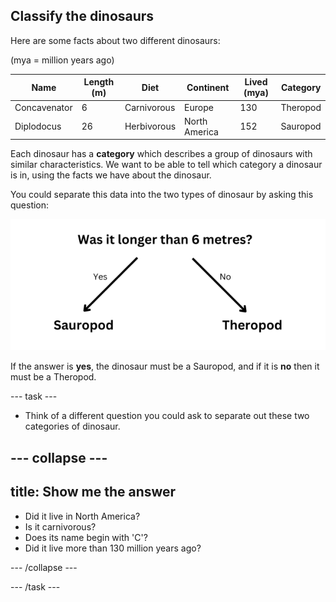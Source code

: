 ## Classify the dinosaurs

Here are some facts about two different dinosaurs:

(mya = million years ago)

| Name         | Length (m)  | Diet        | Continent      | Lived (mya)  | Category  |
|--------------|-------------|-------------|----------------|--------------|-----------|
| Concavenator | 6           | Carnivorous | Europe         | 130          | Theropod  |
| Diplodocus   | 26          | Herbivorous | North America  | 152          | Sauropod  |


Each dinosaur has a **category** which describes a group of dinosaurs with similar characteristics. We want to be able to tell which category a dinosaur is in, using the facts we have about the dinosaur.

You could separate this data into the two types of dinosaur by asking this question:

![Image of a decision tree with the question 'Was it longer than 6 metres?'](images/decision1.png)

If the answer is **yes**, the dinosaur must be a Sauropod, and if it is **no** then it must be a Theropod. 

--- task ---
+ Think of a different question you could ask to separate out these two categories of dinosaur.

--- collapse ---
--- 
title: Show me the answer
---

- Did it live in North America?
- Is it carnivorous?
- Does its name begin with 'C'?
- Did it live more than 130 million years ago?

--- /collapse ---

--- /task ---
